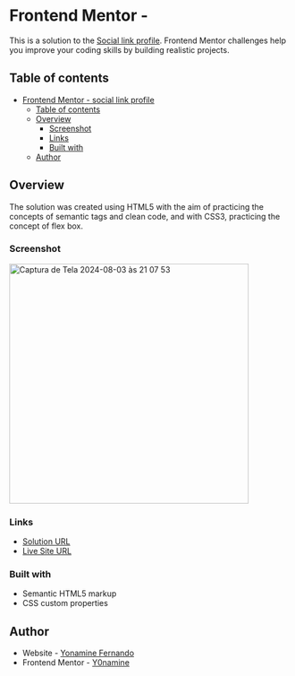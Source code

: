 # Frontend Mentor - 

This is a solution to the [Social link profile](https://www.frontendmentor.io/challenges/social-links-profile-UG32l9m6dQ). Frontend Mentor challenges help you improve your coding skills by building realistic projects.

## Table of contents

- [Frontend Mentor - social link profile](#https://github.com/Y0namine/social-link-profile)
  - [Table of contents](#table-of-contents)
  - [Overview](#overview)
    - [Screenshot](#screenshot)
    - [Links](#links)
    - [Built with](#built-with)
  - [Author](#author)

## Overview

The solution was created using HTML5 with the aim of practicing the concepts of semantic tags and clean code, and with CSS3, practicing the concept of flex box.

### Screenshot

<img width="428" alt="Captura de Tela 2024-08-03 às 21 07 53" src="https://github.com/user-attachments/assets/212760be-806a-42fc-b772-d2e8a65204ca">



### Links

- [Solution URL](https://github.com/Y0namine/social-link-profile)
- [Live Site URL](https://y0namine.github.io/social-link-profile/)

### Built with

- Semantic HTML5 markup
- CSS custom properties
  

## Author

- Website - [Yonamine Fernando](https://github.com/Y0namine)
- Frontend Mentor - [Y0namine](https://www.frontendmentor.io/profile/Y0namine)

